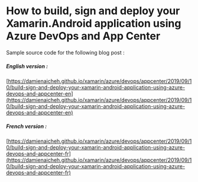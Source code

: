 # How to build, sign and deploy your Xamarin.Android application using Azure DevOps and App Center

Sample source code for the following blog post :

##### English version :
[https://damienaicheh.github.io/xamarin/azure/devops/appcenter/2019/09/10/build-sign-and-deploy-your-xamarin-android-application-using-azure-devops-and-appcenter-en](https://damienaicheh.github.io/xamarin/azure/devops/appcenter/2019/09/10/build-sign-and-deploy-your-xamarin-android-application-using-azure-devops-and-appcenter-en)

##### French version :
[https://damienaicheh.github.io/xamarin/azure/devops/appcenter/2019/09/10/build-sign-and-deploy-your-xamarin-android-application-using-azure-devops-and-appcenter-fr](https://damienaicheh.github.io/xamarin/azure/devops/appcenter/2019/09/10/build-sign-and-deploy-your-xamarin-android-application-using-azure-devops-and-appcenter-fr)
